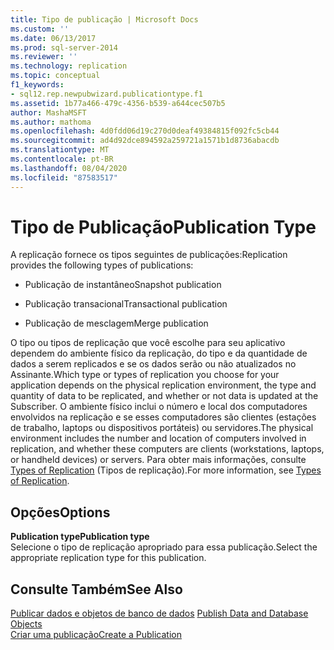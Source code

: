 ```yaml
---
title: Tipo de publicação | Microsoft Docs
ms.custom: ''
ms.date: 06/13/2017
ms.prod: sql-server-2014
ms.reviewer: ''
ms.technology: replication
ms.topic: conceptual
f1_keywords:
- sql12.rep.newpubwizard.publicationtype.f1
ms.assetid: 1b77a466-479c-4356-b539-a644cec507b5
author: MashaMSFT
ms.author: mathoma
ms.openlocfilehash: 4d0fdd06d19c270d0deaf49384815f092fc5cb44
ms.sourcegitcommit: ad4d92dce894592a259721a1571b1d8736abacdb
ms.translationtype: MT
ms.contentlocale: pt-BR
ms.lasthandoff: 08/04/2020
ms.locfileid: "87583517"
---
```

# <a name="publication-type"></a><span data-ttu-id="59654-102">Tipo de Publicação</span><span class="sxs-lookup"><span data-stu-id="59654-102">Publication Type</span></span>
  <span data-ttu-id="59654-103">A replicação fornece os tipos seguintes de publicações:</span><span class="sxs-lookup"><span data-stu-id="59654-103">Replication provides the following types of publications:</span></span>  
  
-   <span data-ttu-id="59654-104">Publicação de instantâneo</span><span class="sxs-lookup"><span data-stu-id="59654-104">Snapshot publication</span></span>  
  
-   <span data-ttu-id="59654-105">Publicação transacional</span><span class="sxs-lookup"><span data-stu-id="59654-105">Transactional publication</span></span>  
  
-   <span data-ttu-id="59654-106">Publicação de mesclagem</span><span class="sxs-lookup"><span data-stu-id="59654-106">Merge publication</span></span>  
  
 <span data-ttu-id="59654-107">O tipo ou tipos de replicação que você escolhe para seu aplicativo dependem do ambiente físico da replicação, do tipo e da quantidade de dados a serem replicados e se os dados serão ou não atualizados no Assinante.</span><span class="sxs-lookup"><span data-stu-id="59654-107">Which type or types of replication you choose for your application depends on the physical replication environment, the type and quantity of data to be replicated, and whether or not data is updated at the Subscriber.</span></span> <span data-ttu-id="59654-108">O ambiente físico inclui o número e local dos computadores envolvidos na replicação e se esses computadores são clientes (estações de trabalho, laptops ou dispositivos portáteis) ou servidores.</span><span class="sxs-lookup"><span data-stu-id="59654-108">The physical environment includes the number and location of computers involved in replication, and whether these computers are clients (workstations, laptops, or handheld devices) or servers.</span></span> <span data-ttu-id="59654-109">Para obter mais informações, consulte [Types of Replication](types-of-replication.md) (Tipos de replicação).</span><span class="sxs-lookup"><span data-stu-id="59654-109">For more information, see [Types of Replication](types-of-replication.md).</span></span>  
  
## <a name="options"></a><span data-ttu-id="59654-110">Opções</span><span class="sxs-lookup"><span data-stu-id="59654-110">Options</span></span>  
 <span data-ttu-id="59654-111">**Publication type**</span><span class="sxs-lookup"><span data-stu-id="59654-111">**Publication type**</span></span>  
 <span data-ttu-id="59654-112">Selecione o tipo de replicação apropriado para essa publicação.</span><span class="sxs-lookup"><span data-stu-id="59654-112">Select the appropriate replication type for this publication.</span></span>  
  
## <a name="see-also"></a><span data-ttu-id="59654-113">Consulte Também</span><span class="sxs-lookup"><span data-stu-id="59654-113">See Also</span></span>  
 <span data-ttu-id="59654-114">[Publicar dados e objetos de banco de dados](publish/publish-data-and-database-objects.md) </span><span class="sxs-lookup"><span data-stu-id="59654-114">[Publish Data and Database Objects](publish/publish-data-and-database-objects.md) </span></span>  
 [<span data-ttu-id="59654-115">Criar uma publicação</span><span class="sxs-lookup"><span data-stu-id="59654-115">Create a Publication</span></span>](publish/create-a-publication.md)  
  
  
